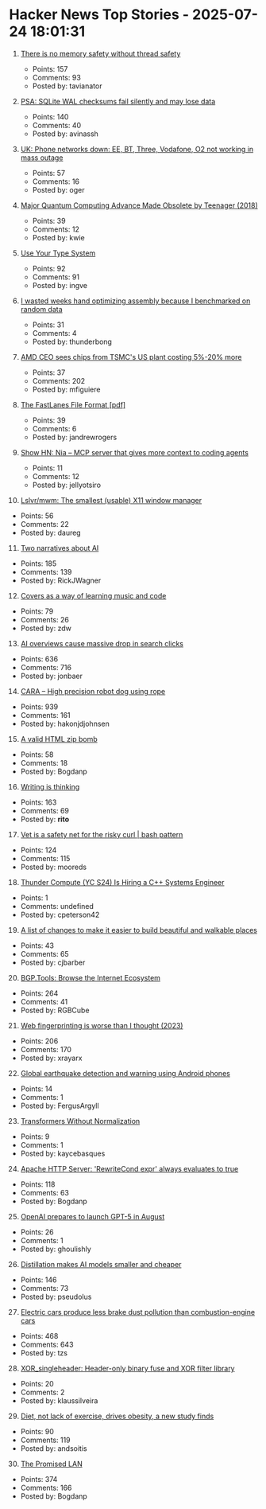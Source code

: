 # Hacker News Top Stories - 2025-07-24 18:01:31

1. [There is no memory safety without thread safety](https://www.ralfj.de/blog/2025/07/24/memory-safety.html)
   - Points: 157
   - Comments: 93
   - Posted by: tavianator

2. [PSA: SQLite WAL checksums fail silently and may lose data](https://avi.im/blag/2025/sqlite-wal-checksum/)
   - Points: 140
   - Comments: 40
   - Posted by: avinassh

3. [UK: Phone networks down: EE, BT, Three, Vodafone, O2 not working in mass outage](https://www.the-independent.com/tech/ee-bt-three-vodafone-o2-down-phone-networks-outage-latest-b2795260.html)
   - Points: 57
   - Comments: 16
   - Posted by: oger

4. [Major Quantum Computing Advance Made Obsolete by Teenager (2018)](https://www.quantamagazine.org/teenager-finds-classical-alternative-to-quantum-recommendation-algorithm-20180731/)
   - Points: 39
   - Comments: 12
   - Posted by: kwie

5. [Use Your Type System](https://www.dzombak.com/blog/2025/07/use-your-type-system/)
   - Points: 92
   - Comments: 91
   - Posted by: ingve

6. [I wasted weeks hand optimizing assembly because I benchmarked on random data](https://www.vidarholen.net/contents/blog/?p=1160)
   - Points: 31
   - Comments: 4
   - Posted by: thunderbong

7. [AMD CEO sees chips from TSMC's US plant costing 5%-20% more](https://www.bloomberg.com/news/articles/2025-07-23/amd-ceo-su-sees-chips-from-us-tsmc-plant-costing-5-to-20-more)
   - Points: 37
   - Comments: 202
   - Posted by: mfiguiere

8. [The FastLanes File Format [pdf]](https://github.com/cwida/FastLanes/blob/dev/docs/specification.pdf)
   - Points: 39
   - Comments: 6
   - Posted by: jandrewrogers

9. [Show HN: Nia – MCP server that gives more context to coding agents](https://www.trynia.ai/)
   - Points: 11
   - Comments: 12
   - Posted by: jellyotsiro

10. [Lslvr/mwm: The smallest (usable) X11 window manager](https://github.com/lslvr/mwm)
   - Points: 56
   - Comments: 22
   - Posted by: daureg

11. [Two narratives about AI](https://calnewport.com/no-one-knows-anything-about-ai/)
   - Points: 185
   - Comments: 139
   - Posted by: RickJWagner

12. [Covers as a way of learning music and code](https://ntietz.com/blog/covers-as-a-way-of-learning/)
   - Points: 79
   - Comments: 26
   - Posted by: zdw

13. [AI overviews cause massive drop in search clicks](https://arstechnica.com/ai/2025/07/research-shows-google-ai-overviews-reduce-website-clicks-by-almost-half/)
   - Points: 636
   - Comments: 716
   - Posted by: jonbaer

14. [CARA – High precision robot dog using rope](https://www.aaedmusa.com/projects/cara)
   - Points: 939
   - Comments: 161
   - Posted by: hakonjdjohnsen

15. [A valid HTML zip bomb](https://ache.one/notes/html_zip_bomb)
   - Points: 58
   - Comments: 18
   - Posted by: Bogdanp

16. [Writing is thinking](https://www.nature.com/articles/s44222-025-00323-4)
   - Points: 163
   - Comments: 69
   - Posted by: __rito__

17. [Vet is a safety net for the risky curl | bash pattern](https://github.com/vet-run/vet)
   - Points: 124
   - Comments: 115
   - Posted by: mooreds

18. [Thunder Compute (YC S24) Is Hiring a C++ Systems Engineer](https://www.ycombinator.com/companies/thunder-compute/jobs/DhML6Uf-c-systems-engineer)
   - Points: 1
   - Comments: undefined
   - Posted by: cpeterson42

19. [A list of changes to make it easier to build beautiful and walkable places](https://chrisbarber.co/A+list+of+changes+to+make+it+easier+to+build+beautiful+%26+walkable+places)
   - Points: 43
   - Comments: 65
   - Posted by: cjbarber

20. [BGP.Tools: Browse the Internet Ecosystem](https://bgp.tools/)
   - Points: 264
   - Comments: 41
   - Posted by: RGBCube

21. [Web fingerprinting is worse than I thought (2023)](https://www.bitestring.com/posts/2023-03-19-web-fingerprinting-is-worse-than-I-thought.html)
   - Points: 206
   - Comments: 170
   - Posted by: xrayarx

22. [Global earthquake detection and warning using Android phones](https://doi.org/10.1126/science.ads4779)
   - Points: 14
   - Comments: 1
   - Posted by: FergusArgyll

23. [Transformers Without Normalization](https://arxiv.org/abs/2503.10622)
   - Points: 9
   - Comments: 1
   - Posted by: kaycebasques

24. [Apache HTTP Server: 'RewriteCond expr' always evaluates to true](https://github.com/apache/httpd/commit/8abb3d06b23975705ebcf4bf4476464fd0b9bd0b)
   - Points: 118
   - Comments: 63
   - Posted by: Bogdanp

25. [OpenAI prepares to launch GPT-5 in August](https://www.theverge.com/notepad-microsoft-newsletter/712950/openai-gpt-5-model-release-date-notepad)
   - Points: 26
   - Comments: 1
   - Posted by: ghoulishly

26. [Distillation makes AI models smaller and cheaper](https://www.quantamagazine.org/how-distillation-makes-ai-models-smaller-and-cheaper-20250718/)
   - Points: 146
   - Comments: 73
   - Posted by: pseudolus

27. [Electric cars produce less brake dust pollution than combustion-engine cars](https://modernengineeringmarvels.com/2025/07/22/surprising-science-how-electric-cars-quietly-transform-urban-air/)
   - Points: 468
   - Comments: 643
   - Posted by: tzs

28. [XOR_singleheader: Header-only binary fuse and XOR filter library](https://github.com/FastFilter/xor_singleheader)
   - Points: 20
   - Comments: 2
   - Posted by: klaussilveira

29. [Diet, not lack of exercise, drives obesity, a new study finds](https://www.npr.org/2025/07/24/nx-s1-5477662/diet-exercise-obesity-nutrition)
   - Points: 90
   - Comments: 119
   - Posted by: andsoitis

30. [The Promised LAN](https://tpl.house/)
   - Points: 374
   - Comments: 166
   - Posted by: Bogdanp

